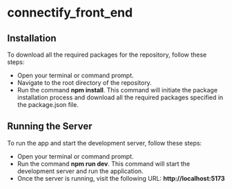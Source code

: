 # connectify_front_end

## Installation

To download all the required packages for the repository, follow these steps:

- Open your terminal or command prompt.
- Navigate to the root directory of the repository.
- Run the command **npm install**. This command will initiate the package installation process and download all the required packages specified in the package.json file.


## Running the Server

To run the app and start the development server, follow these steps:

- Open your terminal or command prompt.
- Run the command **npm run dev**. This command will start the development server and run the application.
- Once the server is running, visit the following URL: **http://localhost:5173**
